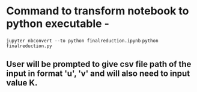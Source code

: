 # Command to transform notebook to python executable - 

`jupyter nbconvert --to python finalreduction.ipynb`
`python finalreduction.py`

## User will be prompted to give csv file path of the input in format 'u', 'v' and will also need to input value K.
